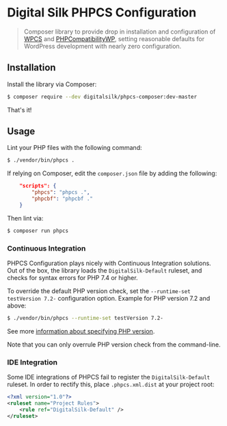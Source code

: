 # Digital Silk PHPCS Configuration

> Composer library to provide drop in installation and configuration of [WPCS](https://github.com/WordPress-Coding-Standards/WordPress-Coding-Standards) and [PHPCompatibilityWP](https://github.com/PHPCompatibility/PHPCompatibilityWP), setting reasonable defaults for WordPress development with nearly zero configuration.

## Installation

Install the library via Composer:

```bash
$ composer require --dev digitalsilk/phpcs-composer:dev-master
```

That's it!

## Usage

Lint your PHP files with the following command:

```bash
$ ./vendor/bin/phpcs .
```

If relying on Composer, edit the `composer.json` file by adding the following:

```json
	"scripts": {
		"phpcs": "phpcs .",
		"phpcbf": "phpcbf ."
	}
```

Then lint via:

```bash
$ composer run phpcs
```

### Continuous Integration

PHPCS Configuration plays nicely with Continuous Integration solutions. Out of the box, the library loads the `DigitalSilk-Default` ruleset, and checks for syntax errors for PHP 7.4 or higher.

To override the default PHP version check, set the `--runtime-set testVersion 7.2-` configuration option.
Example for PHP version 7.2 and above:

```bash
$ ./vendor/bin/phpcs --runtime-set testVersion 7.2-
```

See more [information about specifying PHP version](https://github.com/PHPCompatibility/PHPCompatibility#sniffing-your-code-for-compatibility-with-specific-php-versions).

Note that you can only overrule PHP version check from the command-line.

### IDE Integration

Some IDE integrations of PHPCS fail to register the `DigitalSilk-Default` ruleset. In order to rectify this, place `.phpcs.xml.dist` at your project root:

```xml
<?xml version="1.0"?>
<ruleset name="Project Rules">
	<rule ref="DigitalSilk-Default" />
</ruleset>
```
